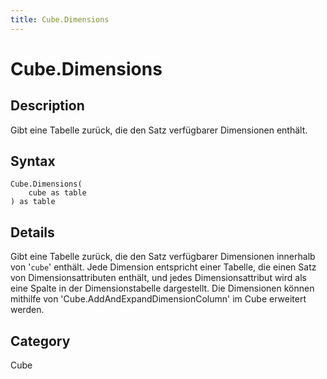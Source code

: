 ```yaml
---
title: Cube.Dimensions
---
```


# Cube.Dimensions


## Description

Gibt eine Tabelle zurück, die den Satz verfügbarer Dimensionen enthält.


## Syntax

```powerquery
Cube.Dimensions(
    cube as table
) as table
```


## Details

Gibt eine Tabelle zurück, die den Satz verfügbarer Dimensionen innerhalb von '<code>cube</code>' enthält. Jede Dimension entspricht einer Tabelle, die einen Satz von Dimensionsattributen enthält, und jedes Dimensionsattribut wird als eine Spalte in der Dimensionstabelle dargestellt. Die Dimensionen können mithilfe von 'Cube.AddAndExpandDimensionColumn' im Cube erweitert werden. 



## Category
Cube
